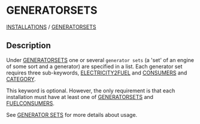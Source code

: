 # GENERATORSETS

[INSTALLATIONS](INSTALLATIONS) / 
[GENERATORSETS](GENERATORSETS.md)

## Description
Under [GENERATORSETS](GENERATORSETS.md) one or
several `generator sets` (a 'set' of an engine of some sort and a generator) are specified in a list.
Each generator set requires three sub-keywords, [ELECTRICITY2FUEL](ELECTRICITY2FUEL) and 
[CONSUMERS](CONSUMERS) and [CATEGORY](CATEGORY).

This keyword is optional. However, the only requirement is that each
installation must have at least one of [GENERATORSETS](GENERATORSETS.md)
and [FUELCONSUMERS](FUELCONSUMERS.md).

See [GENERATOR SETS](docs/about/modelling/setup/installations/generator_sets_in_calculations) for more details about usage.
